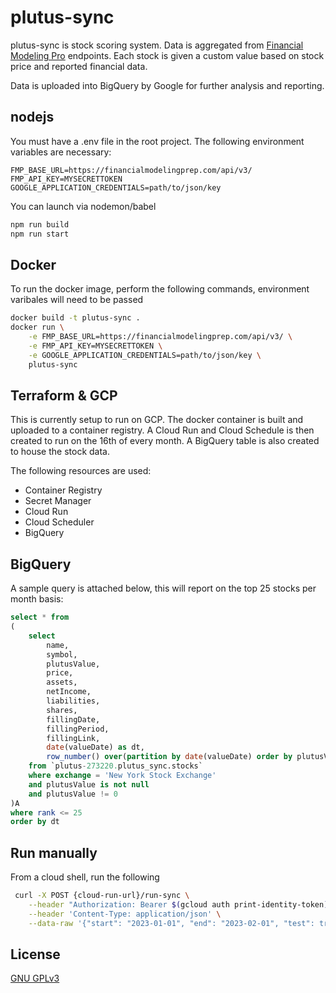 # plutus-sync

plutus-sync is stock scoring system. Data is aggregated from [Financial Modeling Pro](https://financialmodelingprep.com) endpoints. Each stock is given a custom value based on stock price and reported financial data.

Data is uploaded into BigQuery by Google for further analysis and reporting.

## nodejs

You must have a .env file in the root project. The following environment variables are necessary:

```
FMP_BASE_URL=https://financialmodelingprep.com/api/v3/
FMP_API_KEY=MYSECRETTOKEN
GOOGLE_APPLICATION_CREDENTIALS=path/to/json/key
```
You can launch via nodemon/babel

```bash
npm run build
npm run start
```
## Docker

To run the docker image, perform the following commands, environment varibales will need to be passed
```sh
docker build -t plutus-sync .
docker run \
    -e FMP_BASE_URL=https://financialmodelingprep.com/api/v3/ \
    -e FMP_API_KEY=MYSECRETTOKEN \
    -e GOOGLE_APPLICATION_CREDENTIALS=path/to/json/key \
    plutus-sync
```
## Terraform & GCP
This is currently setup to run on GCP. The docker container is built and uploaded to a container registry. A Cloud Run and Cloud Schedule is then created to run on the 16th of every month. A BigQuery table is also created to house the stock data.

The following resources are used:
- Container Registry
- Secret Manager
- Cloud Run
- Cloud Scheduler
- BigQuery

## BigQuery
A sample query is attached below, this will report on the top 25 stocks per month basis:
```sql
select * from
(
    select 
        name, 
        symbol,
        plutusValue,
        price,
        assets,
        netIncome,
        liabilities,
        shares,
        fillingDate,
        fillingPeriod,
        fillingLink,
        date(valueDate) as dt, 
        row_number() over(partition by date(valueDate) order by plutusValue desc) as rank
    from `plutus-273220.plutus_sync.stocks`
    where exchange = 'New York Stock Exchange'
    and plutusValue is not null 
    and plutusValue != 0
)A
where rank <= 25
order by dt
```

## Run manually
From a cloud shell, run the following

```bash
 curl -X POST {cloud-run-url}/run-sync \
    --header "Authorization: Bearer $(gcloud auth print-identity-token)" \
    --header 'Content-Type: application/json' \
    --data-raw '{"start": "2023-01-01", "end": "2023-02-01", "test": true }'
```
## License
[GNU GPLv3](https://choosealicense.com/licenses/gpl-3.0/)